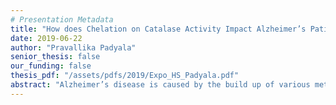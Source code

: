 ```yaml
---
# Presentation Metadata
title: "How does Chelation on Catalase Activity Impact Alzheimer’s Patients"
date: 2019-06-22
author: "Pravallika Padyala"
senior_thesis: false
our_funding: false
thesis_pdf: "/assets/pdfs/2019/Expo_HS_Padyala.pdf"
abstract: "Alzheimer’s disease is caused by the build up of various metal ions. These metal ions start to build up on the brain’s neurons. The build up of these metal ions start to create a protein that is known as Tau protein. The purpose of this experiment was to demonstrate the effects of metal ions, EDTA (Ethylenediaminetetraacetic acid) and turmeric on catalase activity. Also, to inhibit catalase function on neurons. The hypothesis for the experiment was if the turmeric curcumin extract is the chelating agent in the Aluminium sulfate then the filter paper soaked in the catalase solution will reach to the surface the fastest. This is because the turmeric curcumin will allow oxygen molecules to reach the surface the fastest which results in less time for the filter paper to float to the surface. The hypothesis was supported by the data. According to the results, this hypothesis was proven to be correct. The chelating agent, Turmeric Curcumin on the metal ion, Aluminium Sulfate was the most efficient in increasing catalase activity. In the groups, 2/3 of the metal ions met this standard. The other 1/3 distilled water was the most efficient for Calcium Sulfate. As Calcium Sulfate has different properties compared to the other metal ions the time differed and different chelating agents worked better towards Calcium Sulfate. The distilled water in the Aluminium Sulfate, took a long time for catalase activity to occur. The EDTA in the Copper Sulfate took the longest time to show the catalase activity reaction. Likewise, the EDTA in Magnesium Sulfate took the least amount of time for catalase activity to occur in that test. The scientific explanation for the results is that each neuron in the brain has its own function; the functions are different ways of sending signals throughout the body. When plaque and tangles are formed it causes the neurons to relinquish and fail to send signals. These are formed by hydrogen peroxide (H2O2) and metal ions. Due to some possible human and mechanical errors, the results of this experiment might slightly vary. The readings of the weight may have had very little variance.  A higher quality weighing scale could be used to eliminate this possible error. Some attempts to minimize errors in this experiment include having the same amount of each liquid in beaker 1 (H2O2 and H2O). These steps gave the same conditions for each beaker, keeping environmental errors to a limit. If the experiment were conducted again, there are many possibilities to develop it further by using different metal ions or by increasing the amount of concentration of the chelating agents. Another change would be to observe the effect of beta-amyloid proteins. This could relate to how the brain would be impacted by the different chemicals. This experiment proved that Alzheimer’s disease, a growing threat to the world. In many families, Alzheimer’s disease has been changing the lives of many, in ways that are despairing. It is a distressing process for caretakers and patients going through Alzheimer’s."
---
```

